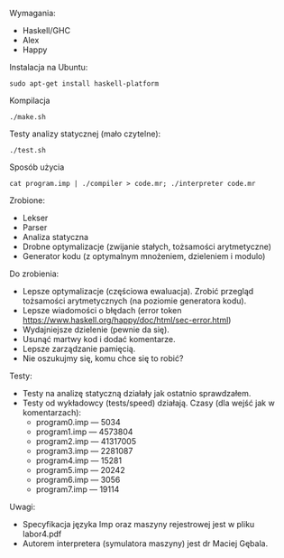 Wymagania:
 - Haskell/GHC
 - Alex
 - Happy

Instalacja na Ubuntu:
```
sudo apt-get install haskell-platform
```

Kompilacja
```
./make.sh
```

Testy analizy statycznej (mało czytelne):
```
./test.sh
```

Sposób użycia
```
cat program.imp | ./compiler > code.mr; ./interpreter code.mr
```
Zrobione:
 - Lekser
 - Parser
 - Analiza statyczna
 - Drobne optymalizacje (zwijanie stałych, tożsamości arytmetyczne)
 - Generator kodu (z optymalnym mnożeniem, dzieleniem i modulo)

Do zrobienia:
 - Lepsze optymalizacje (częściowa ewaluacja). Zrobić przegląd tożsamości arytmetycznych (na poziomie generatora kodu).
 - Lepsze wiadomości o błędach (error token https://www.haskell.org/happy/doc/html/sec-error.html)
 - Wydajniejsze dzielenie (pewnie da się).
 - Usunąć martwy kod i dodać komentarze.
 - Lepsze zarządzanie pamięcią.
 - Nie oszukujmy się, komu chce się to robić?

Testy:
 - Testy na analizę statyczną działały jak ostatnio sprawdzałem.
 - Testy od wykładowcy (tests/speed) działają. Czasy (dla wejść jak w komentarzach):
   - program0.imp — 5034
   - program1.imp — 4573804
   - program2.imp — 41317005
   - program3.imp — 2281087
   - program4.imp — 15281
   - program5.imp — 20242
   - program6.imp — 3056
   - program7.imp — 19114

Uwagi:
 - Specyfikacja języka Imp oraz maszyny rejestrowej jest w pliku labor4.pdf
 - Autorem interpretera (symulatora maszyny) jest dr Maciej Gębala.
